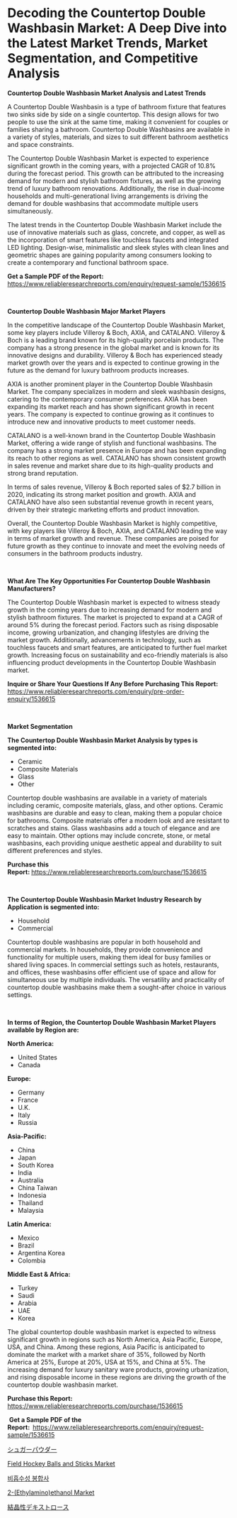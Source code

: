 <p><h1>Decoding the Countertop Double Washbasin Market: A Deep Dive into the Latest Market Trends, Market Segmentation, and Competitive Analysis</h1></p><p><strong>Countertop Double Washbasin Market Analysis and Latest Trends</strong></p>
<p><p>A Countertop Double Washbasin is a type of bathroom fixture that features two sinks side by side on a single countertop. This design allows for two people to use the sink at the same time, making it convenient for couples or families sharing a bathroom. Countertop Double Washbasins are available in a variety of styles, materials, and sizes to suit different bathroom aesthetics and space constraints.</p><p>The Countertop Double Washbasin Market is expected to experience significant growth in the coming years, with a projected CAGR of 10.8% during the forecast period. This growth can be attributed to the increasing demand for modern and stylish bathroom fixtures, as well as the growing trend of luxury bathroom renovations. Additionally, the rise in dual-income households and multi-generational living arrangements is driving the demand for double washbasins that accommodate multiple users simultaneously.</p><p>The latest trends in the Countertop Double Washbasin Market include the use of innovative materials such as glass, concrete, and copper, as well as the incorporation of smart features like touchless faucets and integrated LED lighting. Design-wise, minimalistic and sleek styles with clean lines and geometric shapes are gaining popularity among consumers looking to create a contemporary and functional bathroom space.</p></p>
<p><strong>Get a Sample PDF of the Report:&nbsp;</strong> <a href="https://www.reliableresearchreports.com/enquiry/request-sample/1536615">https://www.reliableresearchreports.com/enquiry/request-sample/1536615</a></p>
<p>&nbsp;</p>
<p><strong>Countertop Double Washbasin Major Market Players</strong></p>
<p><p>In the competitive landscape of the Countertop Double Washbasin Market, some key players include Villeroy & Boch, AXIA, and CATALANO. Villeroy & Boch is a leading brand known for its high-quality porcelain products. The company has a strong presence in the global market and is known for its innovative designs and durability. Villeroy & Boch has experienced steady market growth over the years and is expected to continue growing in the future as the demand for luxury bathroom products increases.</p><p>AXIA is another prominent player in the Countertop Double Washbasin Market. The company specializes in modern and sleek washbasin designs, catering to the contemporary consumer preferences. AXIA has been expanding its market reach and has shown significant growth in recent years. The company is expected to continue growing as it continues to introduce new and innovative products to meet customer needs.</p><p>CATALANO is a well-known brand in the Countertop Double Washbasin Market, offering a wide range of stylish and functional washbasins. The company has a strong market presence in Europe and has been expanding its reach to other regions as well. CATALANO has shown consistent growth in sales revenue and market share due to its high-quality products and strong brand reputation.</p><p>In terms of sales revenue, Villeroy & Boch reported sales of $2.7 billion in 2020, indicating its strong market position and growth. AXIA and CATALANO have also seen substantial revenue growth in recent years, driven by their strategic marketing efforts and product innovation.</p><p>Overall, the Countertop Double Washbasin Market is highly competitive, with key players like Villeroy & Boch, AXIA, and CATALANO leading the way in terms of market growth and revenue. These companies are poised for future growth as they continue to innovate and meet the evolving needs of consumers in the bathroom products industry.</p></p>
<p>&nbsp;</p>
<p><strong>What Are The Key Opportunities For Countertop Double Washbasin Manufacturers?</strong></p>
<p><p>The Countertop Double Washbasin market is expected to witness steady growth in the coming years due to increasing demand for modern and stylish bathroom fixtures. The market is projected to expand at a CAGR of around 5% during the forecast period. Factors such as rising disposable income, growing urbanization, and changing lifestyles are driving the market growth. Additionally, advancements in technology, such as touchless faucets and smart features, are anticipated to further fuel market growth. Increasing focus on sustainability and eco-friendly materials is also influencing product developments in the Countertop Double Washbasin market.</p></p>
<p><strong>Inquire or Share Your Questions If Any Before Purchasing This Report:</strong> <a href="https://www.reliableresearchreports.com/enquiry/pre-order-enquiry/1536615">https://www.reliableresearchreports.com/enquiry/pre-order-enquiry/1536615</a></p>
<p>&nbsp;</p>
<p><strong>Market Segmentation</strong></p>
<p><strong>The Countertop Double Washbasin Market Analysis by types is segmented into:</strong></p>
<p><ul><li>Ceramic</li><li>Composite Materials</li><li>Glass</li><li>Other</li></ul></p>
<p><p>Countertop double washbasins are available in a variety of materials including ceramic, composite materials, glass, and other options. Ceramic washbasins are durable and easy to clean, making them a popular choice for bathrooms. Composite materials offer a modern look and are resistant to scratches and stains. Glass washbasins add a touch of elegance and are easy to maintain. Other options may include concrete, stone, or metal washbasins, each providing unique aesthetic appeal and durability to suit different preferences and styles.</p></p>
<p><strong>Purchase this Report:&nbsp;</strong><a href="https://www.reliableresearchreports.com/purchase/1536615">https://www.reliableresearchreports.com/purchase/1536615</a></p>
<p>&nbsp;</p>
<p><strong>The Countertop Double Washbasin Market Industry Research by Application is segmented into:</strong></p>
<p><ul><li>Household</li><li>Commercial</li></ul></p>
<p><p>Countertop double washbasins are popular in both household and commercial markets. In households, they provide convenience and functionality for multiple users, making them ideal for busy families or shared living spaces. In commercial settings such as hotels, restaurants, and offices, these washbasins offer efficient use of space and allow for simultaneous use by multiple individuals. The versatility and practicality of countertop double washbasins make them a sought-after choice in various settings.</p></p>
<p>&nbsp;</p>
<p><strong>In terms of Region, the Countertop Double Washbasin Market Players available by Region are:</strong></p>
<p>
    <p> <strong> North America: </strong>
        <ul>
            <li>United States</li>
            <li>Canada</li>
        </ul>
        </p> 
    <p> <strong> Europe: </strong>
        <ul>
            <li>Germany</li>
            <li>France</li>
            <li>U.K.</li>
            <li>Italy</li>
            <li>Russia</li>
        </ul>
        </p> 
    <p> <strong> Asia-Pacific: </strong>
        <ul>
            <li>China</li>
            <li>Japan</li>
            <li>South Korea</li>
            <li>India</li>
            <li>Australia</li>
            <li>China Taiwan</li>
            <li>Indonesia</li>
            <li>Thailand</li>
            <li>Malaysia</li>
        </ul>
        </p> 
    <p> <strong> Latin America: </strong>
        <ul>
            <li>Mexico</li>
            <li>Brazil</li>
            <li>Argentina Korea</li>
            <li>Colombia</li>
        </ul>
        </p> 
    <p> <strong> Middle East & Africa: </strong>
        <ul>
            <li>Turkey</li>
            <li>Saudi</li>
            <li>Arabia</li>
            <li>UAE</li>
            <li>Korea</li>
        </ul>
    </p>
    </p>
<p><p>The global countertop double washbasin market is expected to witness significant growth in regions such as North America, Asia Pacific, Europe, USA, and China. Among these regions, Asia Pacific is anticipated to dominate the market with a market share of 35%, followed by North America at 25%, Europe at 20%, USA at 15%, and China at 5%. The increasing demand for luxury sanitary ware products, growing urbanization, and rising disposable income in these regions are driving the growth of the countertop double washbasin market.</p></p>
<p><strong>Purchase this Report: </strong><a href="https://www.reliableresearchreports.com/purchase/1536615">https://www.reliableresearchreports.com/purchase/1536615</a></p>
<p>&nbsp;<strong>Get a Sample PDF of the Report:&nbsp;&nbsp;</strong><a href="https://www.reliableresearchreports.com/enquiry/request-sample/1536615">https://www.reliableresearchreports.com/enquiry/request-sample/1536615</a></p>
<p><strong></strong></p>
<p><p><a href="https://github.com/LeanneBruen2023/Market-Research-Report-List-1/blob/main/44547377222.md">シュガーパウダー</a></p><p><a href="https://github.com/yemakinde/Market-Research-Report-List-1/blob/main/field-hockey-balls-and-sticks-market.md">Field Hockey Balls and Sticks Market</a></p><p><a href="https://github.com/FelipeGrrady654556/Market-Research-Report-List-1/blob/main/59949325910.md">비흡수성 봉합사</a></p><p><a href="https://issuu.com/reportprime-2/docs/2-ethylaminoethanol-market-size-2030.pptx">2-(Ethylamino)ethanol Market</a></p><p><a href="https://github.com/cnnriuez22368/Market-Research-Report-List-1/blob/main/40764217221.md">結晶性デキストロース</a></p></p>